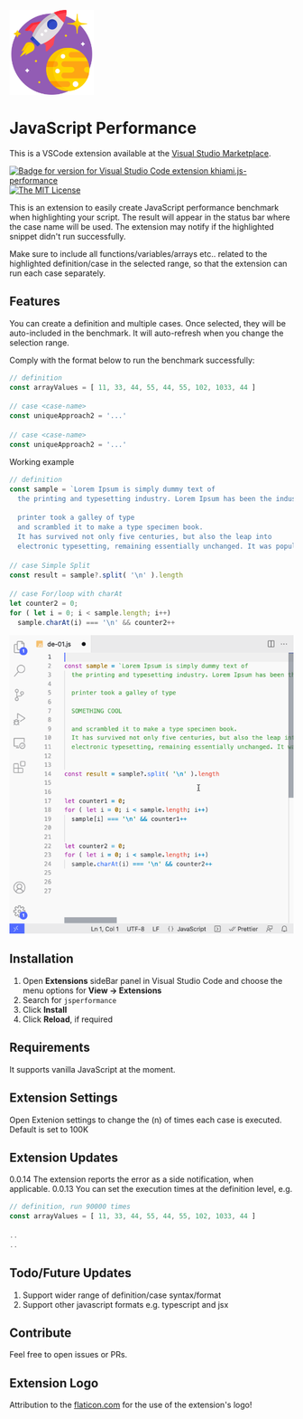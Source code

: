 <p align="left">
  <img src="https://raw.githubusercontent.com/khiami/js-performance/master/images/extension-icon.png" width="150">
</p>


# JavaScript Performance

This is a VSCode extension available at the [Visual Studio Marketplace](https://marketplace.visualstudio.com/items?itemName=MazenKhiami.jsperformance).

[![Badge for version for Visual Studio Code extension khiami.js-performance](https://vsmarketplacebadge.apphb.com/version/khiami.js-performance.svg?color=blue&style=?style=for-the-badge&logo=visual-studio-code)](https://marketplace.visualstudio.com/items?itemName=MazenKhiami.jsperformance) [![The MIT License](https://img.shields.io/badge/license-MIT-orange.svg?color=blue&style=flat-square)](http://opensource.org/licenses/MIT)

This is an extension to easily create JavaScript performance benchmark when highlighting your script.
The result will appear in the status bar where the case name will be used. The extension may notify if the highlighted snippet didn't run successfully.

Make sure to include all functions/variables/arrays etc.. related to the highlighted definition/case in the selected range, so that the extension can run each case separately.

## Features

You can create a definition and multiple cases. Once selected, they will be auto-included in the benchmark. It will auto-refresh when you change the selection range. 

Comply with the format below to run the benchmark successfully:

```javascript
// definition 
const arrayValues = [ 11, 33, 44, 55, 44, 55, 102, 1033, 44 ]

// case <case-name>
const uniqueApproach2 = '...'

// case <case-name>
const uniqueApproach2 = '...'

```

Working example

```javascript
// definition
const sample = `Lorem Ipsum is simply dummy text of 
  the printing and typesetting industry. Lorem Ipsum has been the industry standard dummy text ever since the 1500s, when an unknown 

  printer took a galley of type
  and scrambled it to make a type specimen book.
  It has survived not only five centuries, but also the leap into 
  electronic typesetting, remaining essentially unchanged. It was popularised in the 1960s with the release of Letraset sheets containing Lorem Ipsum passages, and more recently with desktop publishing software like Aldus PageMaker including versions of Lorem Ipsum.`

// case Simple Split
const result = sample?.split( '\n' ).length

// case For/loop with charAt
let counter2 = 0;
for ( let i = 0; i < sample.length; i++)
  sample.charAt(i) === '\n' && counter2++
  ```


![alt Working example](https://raw.githubusercontent.com/khiami/js-performance/master/images/jsperformance-vscode-extension.gif)


## Installation

1. Open **Extensions** sideBar panel in Visual Studio Code and choose the menu options for **View → Extensions**
1. Search for `jsperformance`
1. Click **Install**
1. Click **Reload**, if required


## Requirements
It supports vanilla JavaScript at the moment.

## Extension Settings

Open Extenion settings to change the (n) of times each case is executed. Default is set to 100K

## Extension Updates
0.0.14 The extension reports the error as a side notification, when applicable.
0.0.13 You can set the execution times at the definition level, e.g.

```javascript
// definition, run 90000 times 
const arrayValues = [ 11, 33, 44, 55, 44, 55, 102, 1033, 44 ]

..
..

```

## Todo/Future Updates

1. Support wider range of definition/case syntax/format
2. Support other javascript formats e.g. typescript and jsx

## Contribute

Feel free to open issues or PRs.

## Extension Logo
Attribution to the [flaticon.com](https://www.flaticon.com/premium-icon/rocket_3049618?term=rocket&page=1&position=14) for the use of the extension's logo! 

